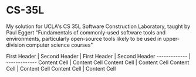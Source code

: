 # CS-35L
My solution for UCLA's CS 35L Software Construction Laboratory, taught by Paul Eggert "Fundamentals of commonly-used software tools and environments, particularly open-source tools likely to be used in upper-division computer science courses"


First Header  | Second Header | First Header  | Second Header
------------- | -------------
Content Cell  | Content Cell
Content Cell  | Content Cell 
Content Cell  | Content Cell
Content Cell  | Content Cell
